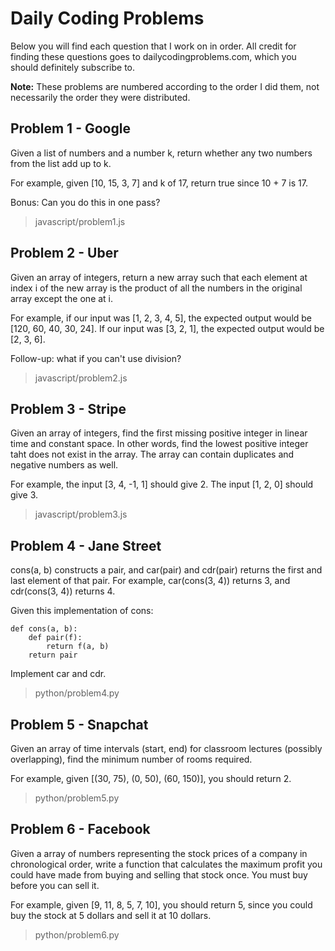 # Daily Coding Problems

Below you will find each question that I work on in order. All credit for finding these questions goes to dailycodingproblems.com, which you should definitely subscribe to.

**Note:** These problems are numbered according to the order I did them, not necessarily the order they were distributed.

## Problem 1 - Google

Given a list of numbers and a number k, return whether any two numbers from the list add up to k.

For example, given [10, 15, 3, 7] and k of 17, return true since 10 + 7 is 17.

Bonus: Can you do this in one pass?

> javascript/problem1.js

## Problem 2 - Uber

Given an array of integers, return a new array such that each element at index i of the new array is the product of all the numbers in the original array except the one at i.

For example, if our input was [1, 2, 3, 4, 5], the expected output would be [120, 60, 40, 30, 24]. If our input was [3, 2, 1], the expected output would be [2, 3, 6].

Follow-up: what if you can't use division?

> javascript/problem2.js

## Problem 3 - Stripe

Given an array of integers, find the first missing positive integer in linear time and constant space. In other words, find the lowest positive integer taht does not exist in the array. The array can contain duplicates and negative numbers as well. 

For example, the input [3, 4, -1, 1] should give 2. The input [1, 2, 0] should give 3.

> javascript/problem3.js

## Problem 4 - Jane Street

cons(a, b) constructs a pair, and car(pair) and cdr(pair) returns the first and last element of that pair. For example, car(cons(3, 4)) returns 3, and cdr(cons(3, 4)) returns 4.

Given this implementation of cons:

    def cons(a, b):
        def pair(f):
            return f(a, b)
        return pair

Implement car and cdr.

> python/problem4.py

## Problem 5 - Snapchat

Given an array of time intervals (start, end) for classroom lectures (possibly overlapping), find the minimum number of rooms required.

For example, given [(30, 75), (0, 50), (60, 150)], you should return 2.

> python/problem5.py

## Problem 6 - Facebook

Given a array of numbers representing the stock prices of a company in chronological order, write a function that calculates the maximum profit you could have made from buying and selling that stock once. You must buy before you can sell it.

For example, given [9, 11, 8, 5, 7, 10], you should return 5, since you could buy the stock at 5 dollars and sell it at 10 dollars.

> python/problem6.py